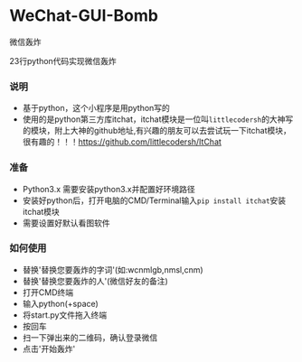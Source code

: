# WeChat-GUI-Bomb
微信轰炸

23行python代码实现微信轰炸

### 说明

- 基于python，这个小程序是用python写的
- 使用的是python第三方库itchat，itchat模块是一位叫`littlecodersh`的大神写的模块，附上大神的github地址,有兴趣的朋友可以去尝试玩一下itchat模块，很有趣的！！！<https://github.com/littlecodersh/ItChat>

### 准备

- Python3.x 需要安装python3.x并配置好环境路径
- 安装好python后，打开电脑的CMD/Terminal输入`pip install itchat`安装itchat模块
- 需要设置好默认看图软件

### 如何使用
- 替换'替换您要轰炸的字词'(如:wcnmlgb,nmsl,cnm)
- 替换'替换您要轰炸的人'(微信好友的备注)
- 打开CMD终端
- 输入python(+space)
- 将start.py文件拖入终端
- 按回车
- 扫一下弹出来的二维码，确认登录微信
- 点击'开始轰炸'
